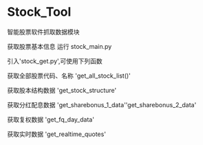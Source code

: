 # Stock_Tool
智能股票软件抓取数据模块

获取股票基本信息
运行 stock_main.py

引入'stock_get.py',可使用下列函数

获取全部股票代码、名称 'get_all_stock_list()'

获取股本结构数据 'get_stock_structure'

获取分红配息数据 'get_sharebonus_1_data''get_sharebonus_2_data'

获取复权数据 'get_fq_day_data'

获取实时数据 'get_realtime_quotes'
